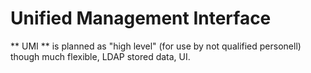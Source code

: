 # Unified Management Interface

** UMI ** is planned as "high level" (for use by not qualified
personell) though much flexible, LDAP stored data, UI.
